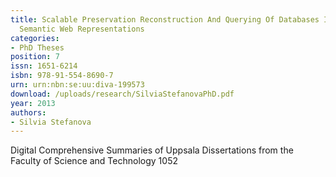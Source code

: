 ```yaml
---
title: Scalable Preservation Reconstruction And Querying Of Databases In Terms Of
  Semantic Web Representations
categories:
- PhD Theses
position: 7
issn: 1651-6214
isbn: 978-91-554-8690-7
urn: urn:nbn:se:uu:diva-199573
download: /uploads/research/SilviaStefanovaPhD.pdf
year: 2013
authors:
- Silvia Stefanova
---
```


Digital Comprehensive Summaries of Uppsala Dissertations from the Faculty of Science and Technology 1052
